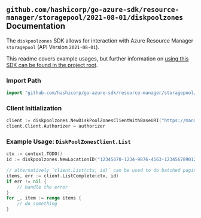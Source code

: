 
## `github.com/hashicorp/go-azure-sdk/resource-manager/storagepool/2021-08-01/diskpoolzones` Documentation

The `diskpoolzones` SDK allows for interaction with Azure Resource Manager `storagepool` (API Version `2021-08-01`).

This readme covers example usages, but further information on [using this SDK can be found in the project root](https://github.com/hashicorp/go-azure-sdk/tree/main/docs).

### Import Path

```go
import "github.com/hashicorp/go-azure-sdk/resource-manager/storagepool/2021-08-01/diskpoolzones"
```


### Client Initialization

```go
client := diskpoolzones.NewDiskPoolZonesClientWithBaseURI("https://management.azure.com")
client.Client.Authorizer = authorizer
```


### Example Usage: `DiskPoolZonesClient.List`

```go
ctx := context.TODO()
id := diskpoolzones.NewLocationID("12345678-1234-9876-4563-123456789012", "locationValue")

// alternatively `client.List(ctx, id)` can be used to do batched pagination
items, err := client.ListComplete(ctx, id)
if err != nil {
	// handle the error
}
for _, item := range items {
	// do something
}
```
